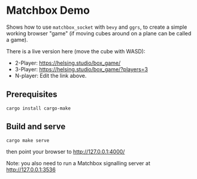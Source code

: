 # Matchbox Demo

Shows how to use `matchbox_socket` with `bevy` and `ggrs`, to create a simple
working browser "game" (if moving cubes around on a plane can be called a game).

There is a live version here (move the cube with WASD):

- 2-Player: https://helsing.studio/box_game/
- 3-Player: https://helsing.studio/box_game/?players=3
- N-player: Edit the link above.

## Prerequisites

```
cargo install cargo-make
```

## Build and serve

```
cargo make serve
```

then point your browser to http://127.0.0.1:4000/

Note: you also need to run a Matchbox signalling server at http://127.0.0.1:3536